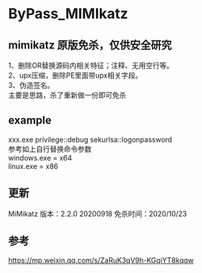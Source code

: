 # ByPass_MIMIkatz

mimikatz 原版免杀，仅供安全研究
----------------------------------
1、删除OR替换源码内相关特征；注释、无用空行等。  
2、upx压缩，删除PE里面带upx相关字段。  
3、伪造签名。  
主要是思路，杀了重新做一份即可免杀  
## example  
xxx.exe privilege::debug sekurlsa::logonpassword  
参考如上自行替换命令参数  
windows.exe = x64  
linux.exe = x86  

## 更新
MiMikatz 版本：2.2.0 20200918 
免杀时间：2020/10/23  

## 参考
https://mp.weixin.qq.com/s/ZaRuK3qV9h-KGqiYT8kqqw
